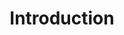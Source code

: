 ---
layout: page
title: Introduction
tagline: Ipsum sed adipiscing
image: images/pic01.jpg
# Give some unique identifier if you want this page to show on the navigation menu
id: one
buttonTitle: Learn More
description: Sed lorem ipsum dolor sit amet nullam consequat feugiat consequat magna adipiscing magna etiam amet veroeros. Lorem ipsum dolor tempus sit cursus. Tempus nisl et nullam lorem ipsum dolor sit amet aliquam.
spotlightStyle: one # There are four styles. Leave this blank if...
---